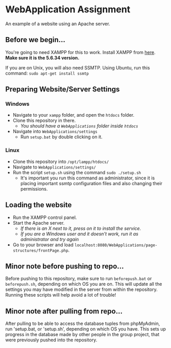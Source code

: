 # WebApplication Assignment
An example of a website using an Apache server.

## Before we begin...
You're going to need XAMPP for this to work. Install XAMPP from [here](https://www.apachefriends.org/download.html). **Make sure it is the 5.6.34 version.**

If you are on Unix, you will also need SSMTP. Using Ubuntu, run this command: `sudo apt-get install ssmtp`


## Preparing Website/Server Settings
### Windows
- Navigate to your `xampp` folder, and open the `htdocs` folder.
- Clone this repository in there.
  - *You should have a `WebApplications` folder inside `htdocs`*
- Navigate into `WebApplications/settings`
  - Run `setup.bat` by double clicking on it.

### Linux
- Clone this repository into `/opt/lampp/htdocs/`
- Navigate to `WebApplications/settings/`
- Run the script `setup.sh` using the command `sudo ./setup.sh`
  - It's important you run this command as administrator, since it is placing important ssmtp configuration files and also changing their permissions.


## Loading the website
- Run the XAMPP control panel.
- Start the Apache server.
  - *If there is an X next to it, press on it to install the service.*
  - *If you are a Windows user and it doesn't work, run it as administrator and try again*
- Go to your browser and load `localhost:8080/WebApplications/page-structures/frontPage.php`.

## Minor note before pushing to repo...
Before pushing to this repository, make sure to run `beforepush.bat` or `beforepush.sh`, depending on which OS you are on.
This will update all the settings you may have modified in the server from within the repository.
Running these scripts will help avoid a lot of trouble!

## Minor note after pulling from repo...
After pulling to be able to access the database tuples from phpMyAdmin, run 'setup.bat, or 'setup.sh', depending
on which OS you have. This sets up progress in the database made by other people in the group project, that were
previously pushed into the repository.

